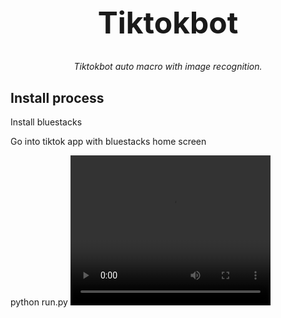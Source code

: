 <h1 align="center" style="font-size: 3rem;">
Tiktokbot
</h1>
<p align="center">
 <em>Tiktokbot auto macro with image recognition.</em></p>

<p align="center"><h2>Install process</h2><p>
Install bluestacks<p>
Go into tiktok app with bluestacks home screen<p>
python run.py
<video width="320" height="240" autoplay>
  <source src="https://i.imgur.com/QcnsMbi.mp4" type="video/mp4">
 </video> 
